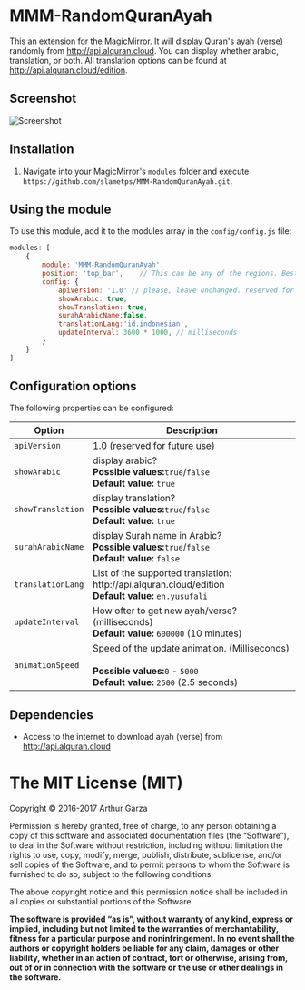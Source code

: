 # MMM-RandomQuranAyah
This an extension for the [MagicMirror](https://github.com/MichMich/MagicMirror). It will display Quran's ayah (verse) randomly from http://api.alquran.cloud. You can display whether arabic, translation, or both. All translation options can be found at http://api.alquran.cloud/edition.

## Screenshot
![Screenshot](https://raw.githubusercontent.com/slametps/MMM-RandomQuranAyah/master/screenshot.png)

## Installation
1. Navigate into your MagicMirror's `modules` folder and execute `https://github.com/slametps/MMM-RandomQuranAyah.git`.

## Using the module

To use this module, add it to the modules array in the `config/config.js` file:
````javascript
modules: [
	{
		module: 'MMM-RandomQuranAyah',
		position: 'top_bar',	// This can be any of the regions. Best result is in the top_bar/bottom_bar as ayah (verse) can take multiple lines.
		config: {
			apiVersion: '1.0' // please, leave unchanged. reserved for future use.
			showArabic: true,
			showTranslation: true,
			surahArabicName:false,
			translationLang:'id.indonesian',
			updateInterval: 3600 * 1000, // milliseconds
		}
	}
]
````

## Configuration options

The following properties can be configured:


<table width="100%">
	<!-- why, markdown... -->
	<thead>
		<tr>
			<th>Option</th>
			<th width="100%">Description</th>
		</tr>
	<thead>
	<tbody>
		<tr>
			<td><code>apiVersion</code></td>
			<td>1.0 (reserved for future use)</td>
		</tr>
		<tr>
			<td><code>showArabic</code></td>
			<td>display arabic?
				<br><b>Possible values:</b><code>true</code>/<code>false</code>
				<br><b>Default value:</b> <code>true</code>
			</td>
		</tr>
		<tr>
			<td><code>showTranslation</code></td>
			<td>display translation?
				<br><b>Possible values:</b><code>true</code>/<code>false</code>
				<br><b>Default value:</b> <code>true</code>
			</td>
		</tr>
		<tr>
			<td><code>surahArabicName</code></td>
			<td>display Surah name in Arabic?
				<br><b>Possible values:</b><code>true</code>/<code>false</code>
				<br><b>Default value:</b> <code>false</code>
			</td>
		</tr>
		<tr>
			<td><code>translationLang</code></td>
			<td>List of the supported translation: http://api.alquran.cloud/edition
				<br><b>Default value:</b> <code>en.yusufali</code>
			</td>
		</tr>
		<tr>
			<td><code>updateInterval</code></td>
			<td>How ofter to get new ayah/verse? (milliseconds)
				<br><b>Default value:</b> <code>600000</code> (10 minutes)
			</td>
		</tr>
		<tr>
			<td><code>animationSpeed</code></td>
			<td>Speed of the update animation. (Milliseconds)<br>
				<br><b>Possible values:</b><code>0</code> - <code>5000</code>
				<br><b>Default value:</b> <code>2500</code> (2.5 seconds)
			</td>
		</tr>
	</tbody>
</table>

## Dependencies
- Access to the internet to download ayah (verse) from http://api.alquran.cloud

The MIT License (MIT)
=====================

Copyright © 2016-2017 Arthur Garza

Permission is hereby granted, free of charge, to any person
obtaining a copy of this software and associated documentation
files (the “Software”), to deal in the Software without
restriction, including without limitation the rights to use,
copy, modify, merge, publish, distribute, sublicense, and/or sell
copies of the Software, and to permit persons to whom the
Software is furnished to do so, subject to the following
conditions:

The above copyright notice and this permission notice shall be
included in all copies or substantial portions of the Software.

**The software is provided “as is”, without warranty of any kind, express or implied, including but not limited to the warranties of merchantability, fitness for a particular purpose and noninfringement. In no event shall the authors or copyright holders be liable for any claim, damages or other liability, whether in an action of contract, tort or otherwise, arising from, out of or in connection with the software or the use or other dealings in the software.**
